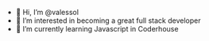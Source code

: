 - 👋 Hi, I’m @valessol
- 👀 I’m interested in becoming a great full stack developer
- 🌱 I’m currently learning Javascript in Coderhouse


<!---
- 💞️ I’m looking to collaborate on ...
- 📫 How to reach me ...
valessol/valessol is a ✨ special ✨ repository because its `README.md` (this file) appears on your GitHub profile.
You can click the Preview link to take a look at your changes.
--->
